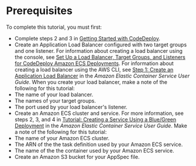 # Prerequisites<a name="tutorial-ecs-prereqs"></a>

To complete this tutorial, you must first:
+  Complete steps 2 and 3 in [Getting Started with CodeDeploy](getting-started-codedeploy.md)\. 
+  Create an Application Load Balancer configured with two target groups and one listener\. For information about creating a load balancer using the console, see [Set Up a Load Balancer, Target Groups, and Listeners for CodeDeploy Amazon ECS Deployments](deployment-groups-create-load-balancer-for-ecs.md)\. For information about creating a load balancer using the AWS CLI, see [Step 1: Create an Application Load Balancer](https://docs.aws.amazon.com/AmazonECS/latest/developerguide/create-blue-green.html#create-blue-green-loadbalancer) in the *Amazon Elastic Container Service User Guide*\. When you create your load balancer, make a note of the following for this tutorial: 
  +  The name of your load balancer\. 
  +  The names of your target groups\. 
  +  The port used by your load balancer's listener\. 
+  Create an Amazon ECS cluster and service\. For more information, see steps 2, 3, and 4 in [ Tutorial: Creating a Service Using a Blue/Green Deployment](https://docs.aws.amazon.com/AmazonECS/latest/developerguide/create-blue-green.html) in the *Amazon Elastic Container Service User Guide*\. Make a note of the following for this tutorial: 
  +  The name of your Amazon ECS cluster\. 
  +  The ARN of the the task definition used by your Amazon ECS service\. 
  +  The name of the the container used by your Amazon ECS service\. 
+  Create an Amazon S3 bucket for your AppSpec file\. 